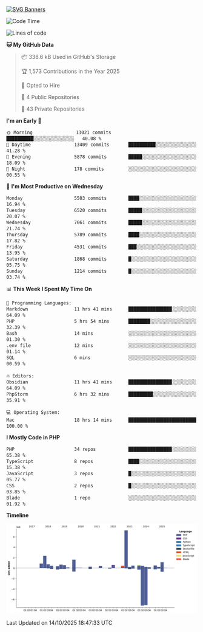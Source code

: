 [![SVG Banners](https://svg-banners.vercel.app/api?type=glitch&text1=Gere_Lajos%F0%9F%92%BB&width=800&height=400)](https://github.com/Akshay090/svg-banners)

<!--START_SECTION:waka-->
![Code Time](http://img.shields.io/badge/Code%20Time-2%2C922%20hrs%2053%20mins-blue)

![Lines of code](https://img.shields.io/badge/From%20Hello%20World%20I%27ve%20Written-20.6%20million%20lines%20of%20code-blue)

**🐱 My GitHub Data** 

> 📦 338.6 kB Used in GitHub's Storage 
 > 
> 🏆 1,573 Contributions in the Year 2025
 > 
> 💼 Opted to Hire
 > 
> 📜 4 Public Repositories 
 > 
> 🔑 43 Private Repositories 
 > 
**I'm an Early 🐤** 

```text
🌞 Morning                13021 commits       ██████████░░░░░░░░░░░░░░░   40.08 % 
🌆 Daytime                13409 commits       ██████████░░░░░░░░░░░░░░░   41.28 % 
🌃 Evening                5878 commits        █████░░░░░░░░░░░░░░░░░░░░   18.09 % 
🌙 Night                  178 commits         ░░░░░░░░░░░░░░░░░░░░░░░░░   00.55 % 
```
📅 **I'm Most Productive on Wednesday** 

```text
Monday                   5503 commits        ████░░░░░░░░░░░░░░░░░░░░░   16.94 % 
Tuesday                  6520 commits        █████░░░░░░░░░░░░░░░░░░░░   20.07 % 
Wednesday                7061 commits        █████░░░░░░░░░░░░░░░░░░░░   21.74 % 
Thursday                 5789 commits        ████░░░░░░░░░░░░░░░░░░░░░   17.82 % 
Friday                   4531 commits        ███░░░░░░░░░░░░░░░░░░░░░░   13.95 % 
Saturday                 1868 commits        █░░░░░░░░░░░░░░░░░░░░░░░░   05.75 % 
Sunday                   1214 commits        █░░░░░░░░░░░░░░░░░░░░░░░░   03.74 % 
```


📊 **This Week I Spent My Time On** 

```text
💬 Programming Languages: 
Markdown                 11 hrs 41 mins      ████████████████░░░░░░░░░   64.09 % 
PHP                      5 hrs 54 mins       ████████░░░░░░░░░░░░░░░░░   32.39 % 
Bash                     14 mins             ░░░░░░░░░░░░░░░░░░░░░░░░░   01.30 % 
.env file                12 mins             ░░░░░░░░░░░░░░░░░░░░░░░░░   01.14 % 
SQL                      6 mins              ░░░░░░░░░░░░░░░░░░░░░░░░░   00.59 % 

🔥 Editors: 
Obsidian                 11 hrs 41 mins      ████████████████░░░░░░░░░   64.09 % 
PhpStorm                 6 hrs 32 mins       █████████░░░░░░░░░░░░░░░░   35.91 % 

💻 Operating System: 
Mac                      18 hrs 14 mins      █████████████████████████   100.00 % 
```

**I Mostly Code in PHP** 

```text
PHP                      34 repos            ████████████████░░░░░░░░░   65.38 % 
TypeScript               8 repos             ████░░░░░░░░░░░░░░░░░░░░░   15.38 % 
JavaScript               3 repos             █░░░░░░░░░░░░░░░░░░░░░░░░   05.77 % 
CSS                      2 repos             █░░░░░░░░░░░░░░░░░░░░░░░░   03.85 % 
Blade                    1 repo              ░░░░░░░░░░░░░░░░░░░░░░░░░   01.92 % 
```



**Timeline**

![Lines of Code chart](https://raw.githubusercontent.com/gere-lajos/gere-lajos/main/assets/bar_graph.png)


 Last Updated on 14/10/2025 18:47:33 UTC
<!--END_SECTION:waka-->
